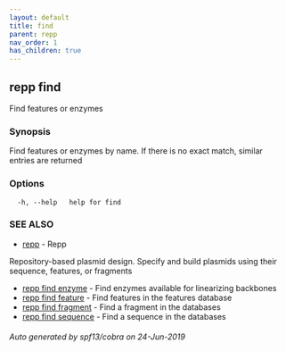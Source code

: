 ```yaml
---
layout: default
title: find
parent: repp
nav_order: 1
has_children: true
---
```

## repp find

Find features or enzymes

### Synopsis

Find features or enzymes by name.
If there is no exact match, similar entries are returned

### Options

```
  -h, --help   help for find
```

### SEE ALSO

* [repp](repp)	 - Repp
	
Repository-based plasmid design. Specify and build plasmids using
their sequence, features, or fragments
* [repp find enzyme](repp_find_enzyme)	 - Find enzymes available for linearizing backbones
* [repp find feature](repp_find_feature)	 - Find features in the features database
* [repp find fragment](repp_find_fragment)	 - Find a fragment in the databases
* [repp find sequence](repp_find_sequence)	 - Find a sequence in the databases

###### Auto generated by spf13/cobra on 24-Jun-2019
